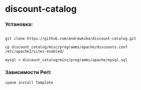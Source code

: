 # discount-catalog

### Установка:

```cd /usr/

git clone https://github.com/andrewkiko/discount-catalog.git

cp discount_catalog/misc/programms/apache/discounts.conf /etc/apache2/sites-enabled/

mysql < discount_catalog/misc/programms/apache/mysql.sql
```

### Зависимости Perl:

```cpanm install Template```
